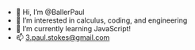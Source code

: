 - 👋 Hi, I’m @BallerPaul
- 👀 I’m interested in calculus, coding, and engineering
- 🌱 I’m currently learning JavaScript!
- 📫 3.paul.stokes@gmail.com

<!---
BallerPaul/BallerPaul is a ✨ special ✨ repository because its `README.md` (this file) appears on your GitHub profile.
You can click the Preview link to take a look at your changes.
--->
